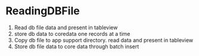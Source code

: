 # ReadingDBFile
1. Read db file data and present in tableview
2. store db data to coredata one records at a time
3. Copy db file to app support directory. read data and present in tableview
4. Store db file data to core data through batch insert
